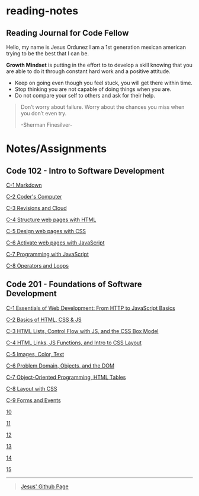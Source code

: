 # reading-notes
## Reading Journal for Code Fellow
Hello, my name is Jesus Ordunez I am a 1st generation mexican american trying to be the best that I can be.

**Growth Mindset** is putting in the effort to to develop a skill knowing that you are able to do it through constant hard work and a positive attitude.

- Keep on going even though you feel stuck, you will get there within time.
- Stop thinking you are not capable of doing things when you are.
- Do not compare your self to others and ask for their help. 

> Don’t worry about failure. Worry about the chances you miss when you don’t even try.
>
> -Sherman Finesilver-

# Notes/Assignments
## Code 102 - Intro to Software Development
[C-1 Markdown](https://jnez405.github.io/reading-notes/Course102/C-1_Markdown)

[C-2 Coder's Computer](https://jnez405.github.io/reading-notes/Course102/C-2_Coders_Computer)

[C-3 Revisions and Cloud](https://jnez405.github.io/reading-notes/Course102/C-3_Revisions_and_Cloud)

[C-4 Structure web pages with HTML](https://jnez405.github.io/reading-notes/Course102/C-4_Structure_web_pages_with_HTML)

[C-5 Design web pages with CSS](https://jnez405.github.io/reading-notes/Course102/C-5_Design_web_pages_with_CSS)

[C-6 Activate web pages with JavaScript](https://jnez405.github.io/reading-notes/Course102/C-6_Activate_web_pages_with_JavaScript)

[C-7 Programming with JavaScript](https://jnez405.github.io/reading-notes/Course102/C-7_Programming_with_JavaScript)

[C-8 Operators and Loops](https://jnez405.github.io/reading-notes/Course102/C-8_Operators_and_Loops)

## Code 201 - Foundations of Software Development
[C-1 Essentials of Web Development: From HTTP to JavaScript Basics](https://jnez405.github.io/reading-notes/Course201/class-01)

[C-2 Basics of HTML, CSS & JS](https://jnez405.github.io/reading-notes/Course201/class-02)

[C-3 HTML Lists, Control Flow with JS, and the CSS Box Model](https://jnez405.github.io/reading-notes/Course201/class-03)

[C-4 HTML Links, JS Functions, and Intro to CSS Layout](https://jnez405.github.io/reading-notes/Course201/class-04)

[C-5 Images, Color, Text](https://jnez405.github.io/reading-notes/Course201/class-05)

[C-6 Problem Domain, Objects, and the DOM](https://jnez405.github.io/reading-notes/Course201/class-06)

[C-7 Object-Oriented Programming, HTML Tables](https://jnez405.github.io/reading-notes/Course201/class-07)

[C-8 Layout with CSS](https://jnez405.github.io/reading-notes/Course201/class-08)

[C-9 Forms and Events](https://jnez405.github.io/reading-notes/Course201/class-09)

[10](https://jnez405.github.io/reading-notes/Course201/class-10)

[11](https://jnez405.github.io/reading-notes/Course201/class-11)

[12](https://jnez405.github.io/reading-notes/Course201/class-12)

[13](https://jnez405.github.io/reading-notes/Course201/class-13)

[14](https://jnez405.github.io/reading-notes/Course201/class-14)

[15](https://jnez405.github.io/reading-notes/Course201/class-15)

***

> [Jesus' Github Page](https://github.com/Jnez405)
